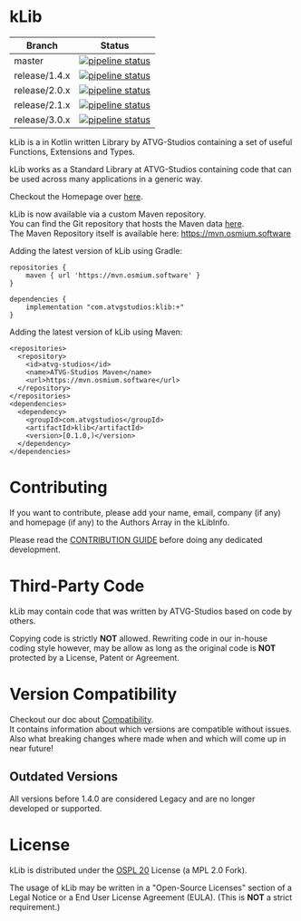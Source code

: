 # kLib

| Branch | Status |
|--------|--------|
| master | [![pipeline status](https://gitlab.atvg-studios.at/atvg-studios/kLib/badges/master/pipeline.svg)](https://gitlab.atvg-studios.at/atvg-studios/kLib/commits/master) |
| release/1.4.x | [![pipeline status](https://gitlab.atvg-studios.at/atvg-studios/kLib/badges/release/1.4.x/pipeline.svg)](https://gitlab.atvg-studios.at/atvg-studios/kLib/commits/release/1.4.x) |
| release/2.0.x | [![pipeline status](https://gitlab.atvg-studios.at/atvg-studios/kLib/badges/release/2.0.x/pipeline.svg)](https://gitlab.atvg-studios.at/atvg-studios/kLib/commits/release/2.0.x) |
| release/2.1.x | [![pipeline status](https://gitlab.atvg-studios.at/atvg-studios/kLib/badges/release/2.1.x/pipeline.svg)](https://gitlab.atvg-studios.at/atvg-studios/kLib/commits/release/2.1.x) |
| release/3.0.x | [![pipeline status](https://gitlab.atvg-studios.at/atvg-studios/kLib/badges/release/3.0.x/pipeline.svg)](https://gitlab.atvg-studios.at/atvg-studios/kLib/commits/release/3.0.x) |

kLib is a in Kotlin written Library by ATVG-Studios containing a set of useful Functions,
Extensions and Types.

kLib works as a Standard Library at ATVG-Studios containing code that can be used across many applications in a generic way.

Checkout the Homepage over [here](https://klib.atvg-studios.com).

kLib is now available via a custom Maven repository.  
You can find the Git repository that hosts the Maven data [here](https://gitlab.atvg-studios.at/atvg-studios/maven-repository).  
The Maven Repository itself is available here: https://mvn.osmium.software

Adding the latest version of kLib using Gradle:

```
repositories {
    maven { url 'https://mvn.osmium.software' }
}

dependencies {
    implementation "com.atvgstudios:klib:+"
}
```

Adding the latest version of kLib using Maven:

```
<repositories>
  <repository>
    <id>atvg-studios</id>
    <name>ATVG-Studios Maven</name>
    <url>https://mvn.osmium.software</url>
  </repository>
</repositories>
<dependencies>
  <dependency>
    <groupId>com.atvgstudios</groupId>
    <artifactId>klib</artifactId>
    <version>[0.1.0,)</version>
  </dependency>
</dependencies>
```

# Contributing

If you want to contribute, please add your name, email, company (if any) and homepage (if any) to the Authors Array in the kLibInfo.

Please read the [CONTRIBUTION GUIDE](CONTRIBUTING.md) before doing any dedicated development.

# Third-Party Code

kLib may contain code that was written by ATVG-Studios based on code by others.

Copying code is strictly **NOT** allowed. Rewriting code in our in-house coding style however, may be allow as long as the
original code is **NOT** protected by a License, Patent or Agreement.

# Version Compatibility

Checkout our doc about [Compatibility](Compatibility.md).  
It contains information about which versions are compatible without issues.  
Also what breaking changes where made when and which will come up in near future!

## Outdated Versions

All versions before 1.4.0 are considered Legacy and are no longer developed or supported.

# License

kLib is distributed under the [OSPL 20](LICENSE) License (a MPL 2.0 Fork).

The usage of kLib may be written in a "Open-Source Licenses" section of a Legal Notice or a End User License Agreement (EULA). (This is **NOT** a strict requirement.)
